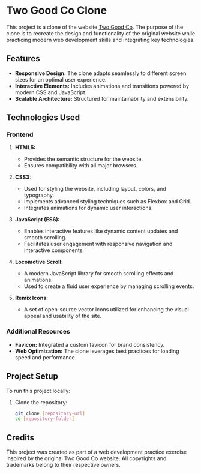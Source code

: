 # Two Good Co Clone

This project is a clone of the website [Two Good Co](https://twogood.com.au/). The purpose of the clone is to recreate the design and functionality of the original website while practicing modern web development skills and integrating key technologies.

## Features

- **Responsive Design:** The clone adapts seamlessly to different screen sizes for an optimal user experience.
- **Interactive Elements:** Includes animations and transitions powered by modern CSS and JavaScript.
- **Scalable Architecture:** Structured for maintainability and extensibility.

## Technologies Used

### Frontend

1. **HTML5:** 
   - Provides the semantic structure for the website.
   - Ensures compatibility with all major browsers.

2. **CSS3:** 
   - Used for styling the website, including layout, colors, and typography.
   - Implements advanced styling techniques such as Flexbox and Grid.
   - Integrates animations for dynamic user interactions.

3. **JavaScript (ES6):**
   - Enables interactive features like dynamic content updates and smooth scrolling.
   - Facilitates user engagement with responsive navigation and interactive components.

4. **Locomotive Scroll:**
   - A modern JavaScript library for smooth scrolling effects and animations.
   - Used to create a fluid user experience by managing scrolling events.

5. **Remix Icons:**
   - A set of open-source vector icons utilized for enhancing the visual appeal and usability of the site.

### Additional Resources

- **Favicon:** Integrated a custom favicon for brand consistency.
- **Web Optimization:** The clone leverages best practices for loading speed and performance.

## Project Setup

To run this project locally:

1. Clone the repository:
   ```bash
   git clone [repository-url]
   cd [repository-folder]

## Credits
This project was created as part of a web development practice exercise inspired by the original Two Good Co website. All copyrights and trademarks belong to their respective owners.
